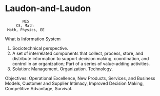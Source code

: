 # Laudon-and-Laudon

            MIS
         CS, Math
     Math, Physics, EE

What is Information System
1. Sociotechnical perspective.
2. A set of interrelated components that collect, process, store, and distribute information to support decision making, coordination, and control in an organization; Part of a series of value-adding activities.
3. Solution: Management. Organization. Technology.

Objectives: Operational Excellence, New Products, Services, and Business Models, Customer and Supplier Intimacy, Improved Decision Making, Competitive Advantage, Survival.
